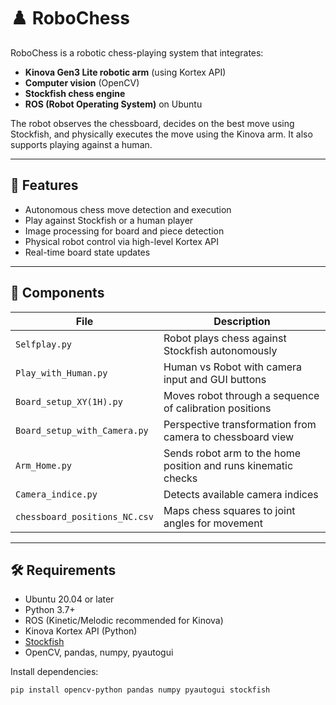 # ♟️ RoboChess

RoboChess is a robotic chess-playing system that integrates:
- **Kinova Gen3 Lite robotic arm** (using Kortex API)
- **Computer vision** (OpenCV)
- **Stockfish chess engine**
- **ROS (Robot Operating System)** on Ubuntu

The robot observes the chessboard, decides on the best move using Stockfish, and physically executes the move using the Kinova arm. It also supports playing against a human.

---

## 🚀 Features

- Autonomous chess move detection and execution
- Play against Stockfish or a human player
- Image processing for board and piece detection
- Physical robot control via high-level Kortex API
- Real-time board state updates

---

## 🧩 Components

| File | Description |
|------|-------------|
| `Selfplay.py` | Robot plays chess against Stockfish autonomously |
| `Play_with_Human.py` | Human vs Robot with camera input and GUI buttons |
| `Board_setup_XY(1H).py` | Moves robot through a sequence of calibration positions |
| `Board_setup_with_Camera.py` | Perspective transformation from camera to chessboard view |
| `Arm_Home.py` | Sends robot arm to the home position and runs kinematic checks |
| `Camera_indice.py` | Detects available camera indices |
| `chessboard_positions_NC.csv` | Maps chess squares to joint angles for movement |

---

## 🛠️ Requirements

- Ubuntu 20.04 or later
- Python 3.7+
- ROS (Kinetic/Melodic recommended for Kinova)
- Kinova Kortex API (Python)
- [Stockfish](https://stockfishchess.org/)
- OpenCV, pandas, numpy, pyautogui

Install dependencies:
```bash
pip install opencv-python pandas numpy pyautogui stockfish

